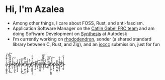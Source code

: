 # Hi, I'm Azalea
- Among other things, I care about FOSS, Rust, and anti-fascism.
- Application Software Manager on the [Catlin Gabel FRC team](https://www.team1540.org/) and am doing Software Development on [Synthesis](https://github.com/Autodesk/synthesis) at Autodesk
- I’m currently working on [rhododendron](https://github.com/Ewie21/rhododendron), sonder (a shared standard library between C, Rust, and Zig), and an [ioccc](https://www.ioccc.org/) submission, just for fun

[comment]: <> (nulla crux, nulla corona)

<br>

ȃ̵̢̗͔͚͖͈̭̰͑̈́͌͋̓͠ ̵̰̗̋͗̈́̈́̿̈́͠p̶̧̪͉͓͖̀͌͛̊́̃̒̕͜r̴̙̠̘̒̎̐͐͘͠o̸̭̼̦̘̼̪̟̱̓̕g̸̭̱̹̱͔̬͒̑̔r̴̙̒̊̅̇a̴͕̖͕͎̥̪̥̓̑͌͘͜͝m̵̡̹͎̪̙̖̞̤̅̎̇̂͛͌̚ì̶̙̩͓̭̬̬̪̓̉́ͅn̸͚͈̈́͂̒̕ǧ̵̢̛̭̺͇̪̜̞̾̇̈́͗̈̍ͅ ̴̢͉͔̯͝f̸͕̅͗ȃ̶̬̗̮̉̕͝ĕ̷̛̮̪̝̥̪͈͗͐ŗ̴̭͐̈̏̏͐̾́͝i̸̞̻̜̞̎͗́͊̀̂̈́̕ȩ̶̈́̏̀̕͜ ̶͕̼̤͑̈́͂̈́͝ǎ̸̙̹̐̍̈́͒͘p̵̡̧̻̜̟͍͇̰͋̑̐͒͠p̸̡̭̦̦̆ĕ̵̢̪̖̗͚̼͊̃ͅa̵̟̗̳̠̥̹͊̎̀̄̀͋̕r̸͕͓̃̌̀͋̕͘͘š̴̡̢͍̬͛͗̀̾̆̋
<br>
<br>
